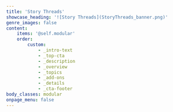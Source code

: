 ```yaml
---
title: 'Story Threads'
showcase_heading: '![Story Threads](StoryThreads_banner.png)'
genre_images: false
content:
    items: '@self.modular'
    order:
        custom:
            - _intro-text
            - _top-cta
            - _description
            - _overview
            - _topics
            - _add-ons
            - _details
            - _cta-footer
body_classes: modular
onpage_menu: false
---
```


